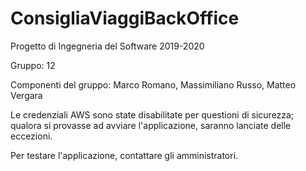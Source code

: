 # ConsigliaViaggiBackOffice

Progetto di Ingegneria del Software 2019-2020


Gruppo: 12


Componenti del gruppo: Marco Romano, Massimiliano Russo, Matteo Vergara


Le credenziali AWS sono state disabilitate per questioni di sicurezza; qualora si provasse ad avviare l'applicazione, saranno lanciate delle eccezioni.

Per testare l'applicazione, contattare gli amministratori.
